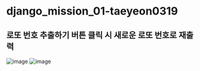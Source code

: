 # django_mission_01-taeyeon0319
## 로또 번호 추출하기 버튼 클릭 시 새로운 로또 번호로 재출력
![image](https://user-images.githubusercontent.com/65546884/161639219-88b10ce5-b012-4953-b353-88be54452aa4.png)
![image](https://user-images.githubusercontent.com/65546884/161639293-356b9ab5-d6db-4363-975d-195833865749.png)
